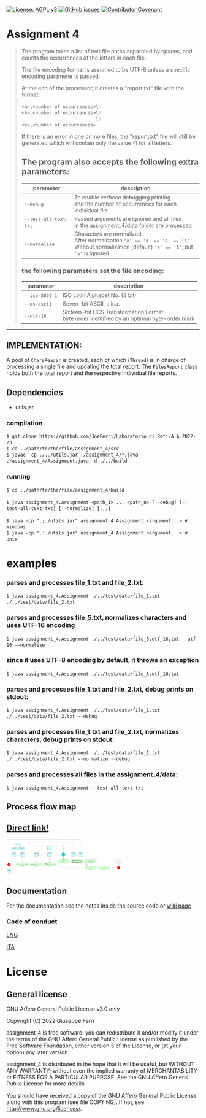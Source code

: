 [![License: AGPL v3](https://img.shields.io/badge/License-AGPL%20v3-blue.svg)](https://www.gnu.org/licenses/agpl-3.0)
[![GitHub issues](https://img.shields.io/github/issues/JoeFerri/Laboratorio_di_Reti-A.A.2022-23)](https://github.com/JoeFerri/Laboratorio_di_Reti-A.A.2022-23/issues)
[![Contributor Covenant](https://img.shields.io/badge/Contributor%20Covenant-2.0-4baaaa.svg)](code_of_conduct.md)

# Assignment 4

> The program takes a list of text file paths separated by spaces,
> and counts the occurrences of the letters in each file.
> 
> The file encoding format is assumed to be UTF-8
> unless a specific encoding parameter is passed.
> 
> At the end of the processing it creates a "report.txt" file with the format:
>  
>     <a>,<number of occurrences>\n
>     <b>,<number of occurrences>\n
>                  ...           \n
>     <z>,<number of occurrences>
> 
> If there is an error in one or more files,
> the "report.txt" file will still be generated
> which will contain only the value -1 for all letters.
> 
> ## The program also accepts the following extra parameters:
>
> | parameter             | description|
> | --------------------- | ---------- |
> | `--debug`             | To enable verbose debugging printing<br>and the number of occurrences for each individual file |
> | `--test-all-text-txt` | Passed arguments are ignored and all files<br>in the assignment_4/data folder are processed |
> | `--normalize`         | Characters are normalized.<br>After normalization `'a' == 'A' == 'à' == 'á'`<br>Without normalization (default) `'a' == 'A'`, but `'à'` is ignored |
> 
> ### the following parameters set the file encoding:
> | parameter      | description|
> | -------------- | ---------- |
> | `--iso-8859-1` | ISO Latin Alphabet No. (8 bit) |
> | `--us-ascii`   | Seven-bit ASCII, a.k.a. |
> | `--utf-16`     | Sixteen-bit UCS Transformation Format,<br>byte order identified by an optional byte-order mark|
---

## IMPLEMENTATION:

A pool of `CharsReader` is created, each of which (`Thread`)
is in charge of processing a single file and updating the total report.
The `FilesReport` class holds both the total report
and the respective individual file reports.

## Dependencies
- utils.jar

### compilation
    $ git clone https://github.com/JoeFerri/Laboratorio_di_Reti-A.A.2022-23
    $ cd ../path/to/the/file/assignment_4/src
    $ javac -cp ./../utils.jar ./assignment_4/*.java ./assignment_4/Assignment.java -d ./../build

### running
    $ cd ../path/to/the/file/assignment_4/build

    $ java assignment_4.Assignment <path_1> ... <path_n> [--debug] [--test-all-text-txt] [--normalize] [...]

    $ java -cp ".;./utils.jar" assignment_4.Assignment <argument...> # windows
    $ java -cp ".:./utils.jar" assignment_4.Assignment <argument...> # Unix

# examples
### parses and processes file_1.txt and file_2.txt:

    $ java assignment_4.Assignment ./../test/data/file_1.txt ./../test/data/file_2.txt

### parses and processes file_5.txt, normalizes characters and uses UTF-16 encoding

    $ java assignment_4.Assignment ./../test/data/file_5.utf_16.txt --utf-16 --normalize

### since it uses UTF-8 encoding by default, it throws an exception

    $ java assignment_4.Assignment ./../test/data/file_5.utf_16.txt

### parses and processes file_1.txt and file_2.txt, debug prints on stdout:

    $ java assignment_4.Assignment ./../test/data/file_1.txt ./../test/data/file_2.txt --debug

### parses and processes file_1.txt and file_2.txt, normalizes characters, debug prints on stdout:

    $ java assignment_4.Assignment ./../test/data/file_1.txt ./../test/data/file_2.txt --normalize --debug

### parses and processes all files in the assignment_4/data:

    $ java assignment_4.Assignment --test-all-text-txt

## Process flow map
<a href="https://raw.githubusercontent.com/JoeFerri/Laboratorio_di_Reti-A.A.2022-23/main/assignment_4/assets/schema.svg">Direct link!</a>
---
<picture>
  <img
    src="assets/schema.png"
    alt="Process flow map."
    title="Process flow map."
    style="display: inline-block; margin: 0 auto; max-width: 300px">
</picture>
    
## Documentation
For the documentation see the notes inside the source code or [wiki page](https://github.com/JoeFerri/Laboratorio_di_Reti-A.A.2022-23/wiki)

### Code of conduct
[ENG](code_of_conduct-eng.md)

[ITA](code_of_conduct-ita.md)

# License 

## General license 

GNU Affero General Public License v3.0 only

  Copyright (C) 2022 Giuseppe Ferri

  assignment_4 is free software: you can redistribute it and/or modify
  it under the terms of the GNU Affero General Public License as
  published by the Free Software Foundation, either version 3 of the
  License, or (at your option) any later version.
  
  assignment_4 is distributed in the hope that it will be useful,
  but WITHOUT ANY WARRANTY; without even the implied warranty of
  MERCHANTABILITY or FITNESS FOR A PARTICULAR PURPOSE.  See the
  GNU Affero General Public License for more details.
  
  You should have received a copy of the GNU Affero General Public License
  along with this program (see file COPYING).  If not, see <http://www.gnu.org/licenses/>.

